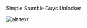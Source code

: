 Simple Stumble Guys Unlocker

![alt text](https://cdn.discordapp.com/attachments/846015145309896714/1089005366681030726/Unlocker.png)
